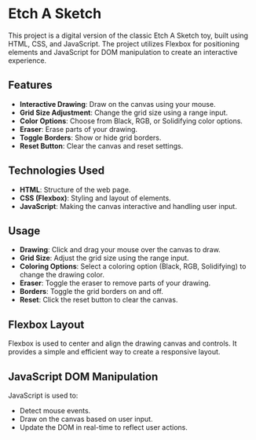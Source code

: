 # Etch A Sketch

This project is a digital version of the classic Etch A Sketch toy, built using HTML, CSS, and JavaScript. The project utilizes Flexbox for positioning elements and JavaScript for DOM manipulation to create an interactive experience.

## Features

- **Interactive Drawing**: Draw on the canvas using your mouse.
- **Grid Size Adjustment**: Change the grid size using a range input.
- **Color Options**: Choose from Black, RGB, or Solidifying color options.
- **Eraser**: Erase parts of your drawing.
- **Toggle Borders**: Show or hide grid borders.
- **Reset Button**: Clear the canvas and reset settings.

## Technologies Used

- **HTML**: Structure of the web page.
- **CSS (Flexbox)**: Styling and layout of elements.
- **JavaScript**: Making the canvas interactive and handling user input.

## Usage

- **Drawing**: Click and drag your mouse over the canvas to draw.
- **Grid Size**: Adjust the grid size using the range input.
- **Coloring Options**: Select a coloring option (Black, RGB, Solidifying) to change the drawing color.
- **Eraser**: Toggle the eraser to remove parts of your drawing.
- **Borders**: Toggle the grid borders on and off.
- **Reset**: Click the reset button to clear the canvas.

## Flexbox Layout

Flexbox is used to center and align the drawing canvas and controls. It provides a simple and efficient way to create a responsive layout.

## JavaScript DOM Manipulation

JavaScript is used to:
- Detect mouse events.
- Draw on the canvas based on user input.
- Update the DOM in real-time to reflect user actions.
